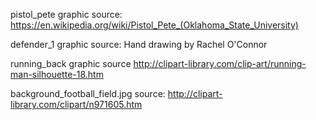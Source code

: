 pistol_pete graphic
source: https://en.wikipedia.org/wiki/Pistol_Pete_(Oklahoma_State_University)

defender_1 graphic
source: Hand drawing by Rachel O'Connor

running_back graphic
source http://clipart-library.com/clip-art/running-man-silhouette-18.htm

background_football_field.jpg 
source: http://clipart-library.com/clipart/n971605.htm
